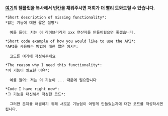 **[여기](https://github.com/ReactiveX/RxSwift/issues/new)의 템플릿을 복사해서 빈칸을 채워주시면 저희가 더 빨리 도와드릴 수 있습니다.**

```
*Short description of missing functionality*:
*없는 기능에 대한 짧은 설명*:

  예를 들어: 저는 이 라이브러리가 xxx 연산자를 만들어줬으면 좋겠습니다.

*Short code example of how you would like to use the API*:
*API를 사용하는 방법에 대한 짧은 예시*:

  코드를 여기에 작성해주세요

*The reason why I need this functionality*:
*이 기능이 필요한 이유*:

  예를 들어: 저는 이 기능이 ... 때문에 필요합니다

*Code I have right now*:
*그 기능을 대신해서 작성한 코드*:

  그러한 문제를 해결하기 위해 새로운 기능없이 어떻게 만들었는지에 대한 코드를 작성하시면 됩니다.

```
